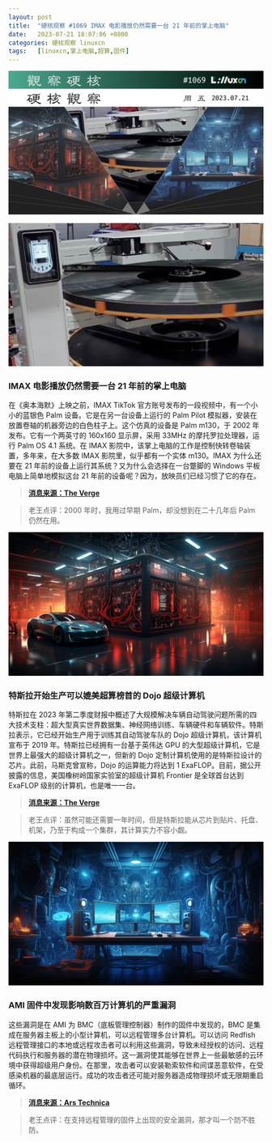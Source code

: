 ```yaml
---
layout: post
title:	"硬核观察 #1069 IMAX 电影播放仍然需要一台 21 年前的掌上电脑"
date:	2023-07-21 18:07:06 +0800 
categories:	硬核观察 linuxcn 
tags:	[linuxcn,掌上电脑,超算,固件]
---
```



![](/Asserts/Images/album/202307/21/180605lin66ni8vnv5vra8.jpg)


![](/Asserts/Images/album/202307/21/180613gsnquxuumisz66z6.jpg)


### IMAX 电影播放仍然需要一台 21 年前的掌上电脑


在《奥本海默》上映之前，IMAX TikTok 官方账号发布的一段视频中，有一个小小的蓝银色 Palm 设备。它是在另一台设备上运行的 Palm Pilot 模拟器，安装在放置卷轴的机器旁边的白色柱子上。这个仿真的设备是 Palm m130，于 2002 年发布。它有一个两英寸的 160x160 显示屏，采用 33MHz 的摩托罗拉处理器，运行 Palm OS 4.1 系统。在 IMAX 影院中，该掌上电脑的工作是控制快转卷轴装置，多年来，在大多数 IMAX 影院里，似乎都有一个实体 m130。IMAX 为什么还要在 21 年前的设备上运行其系统？又为什么会选择在一台蹩脚的 Windows 平板电脑上简单地模拟这台 21 年前的设备呢？因为，放映员们已经习惯了它的存在。



> 
> **[消息来源：The Verge](https://www.theverge.com/23801118/imax-movie-palm-pilot-oppenheimer)**
> 
> 
> 



> 
> 老王点评：2000 年时，我用过早期 Palm，却没想到在二十几年后 Palm 仍然在用。
> 
> 
> 


![](/Asserts/Images/album/202307/21/180626cyjyhkrmdkfj3yoe.jpg)


### 特斯拉开始生产可以媲美超算榜首的 Dojo 超级计算机


特斯拉在 2023 年第二季度财报中概述了大规模解决车辆自动驾驶问题所需的四大技术支柱：超大型真实世界数据集、神经网络训练、车辆硬件和车辆软件。特斯拉表示，它已经开始生产用于训练其自动驾驶车队的 Dojo 超级计算机，该计算机宣布于 2019 年。特斯拉已经拥有一台基于英伟达 GPU 的大型超级计算机，它是世界上最强大的超级计算机之一，但新的 Dojo 定制计算机使用的是特斯拉设计的芯片。此前，马斯克曾宣称，Dojo 的运算能力将达到 1 ExaFLOP。目前，据公开披露的信息，美国橡树岭国家实验室的超级计算机 Frontier 是全球首台达到 ExaFLOP 级别的计算机，也是唯一一台。



> 
> **[消息来源：The Verge](https://www.theverge.com/2023/7/19/23800854/tesla-driverless-dojo-supercomputers-production)**
> 
> 
> 



> 
> 老王点评：虽然可能还需要一年时间，但是特斯拉能从芯片到贴片、托盘、机架，乃至于构成一个集群，其计算实力不容小觑。
> 
> 
> 


![](/Asserts/Images/album/202307/21/180637szw8gt22c8hm7n3l.jpg)


### AMI 固件中发现影响数百万计算机的严重漏洞


这些漏洞是在 AMI 为 BMC（底板管理控制器）制作的固件中发现的，BMC 是集成在服务器主板上的小型计算机，可以远程管理多台计算机。可以访问 Redfish 远程管理接口的本地或远程攻击者可以利用这些漏洞，导致未经授权的访问、远程代码执行和服务器的潜在物理损坏。这一漏洞使其能够在世界上一些最敏感的云环境中获得超级用户身份。在那里，攻击者可以安装勒索软件和间谍恶意软件，在受感染机器的最底层运行。成功的攻击者还可能对服务器造成物理损坏或无限期重启循环。



> 
> **[消息来源：Ars Technica](https://arstechnica.com/security/2023/07/millions-of-servers-inside-data-centers-imperiled-by-flaws-in-ami-bmc-firmware/)**
> 
> 
> 



> 
> 老王点评：在支持远程管理的固件上出现的安全漏洞，那才叫一个防不胜防。
> 
> 
>
